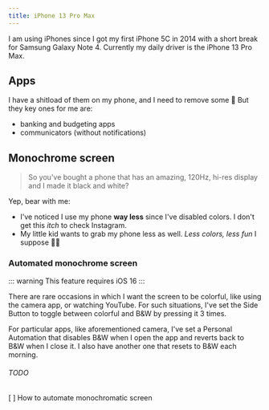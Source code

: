 ```yaml
---
title: iPhone 13 Pro Max
---
```


I am using iPhones since I got my first iPhone 5C in 2014 with a short break for Samsung Galaxy Note 4. Currently my daily driver is the iPhone 13 Pro Max.

## Apps

I have a shitload of them on my phone, and I need to remove some 🙈 But they key ones for me are:

- banking and budgeting apps
- communicators (without notifications)

## Monochrome screen

> So you've bought a phone that has an amazing, 120Hz, hi-res display and I made it black and white?

Yep, bear with me:

- I've noticed I use my phone **way less** since I've disabled colors. I don't get this _itch_ to check Instagram.
- My little kid wants to grab my phone less as well. _Less colors, less fun_ I suppose 🤷‍♂️

### Automated monochrome screen

::: warning
This feature requires iOS 16
:::

There are rare occasions in which I want the screen to be colorful, like using the camera app, or watching YouTube. For such situations, I've set the Side Button to toggle between colorful and B&W by pressing it 3 times.

For particular apps, like aforementioned camera, I've set a Personal Automation that disables B&W when I open the app and reverts back to B&W when I close it. I also have another one that resets to B&W each morning.

###### TODO

[ ] How to automate monochromatic screen
